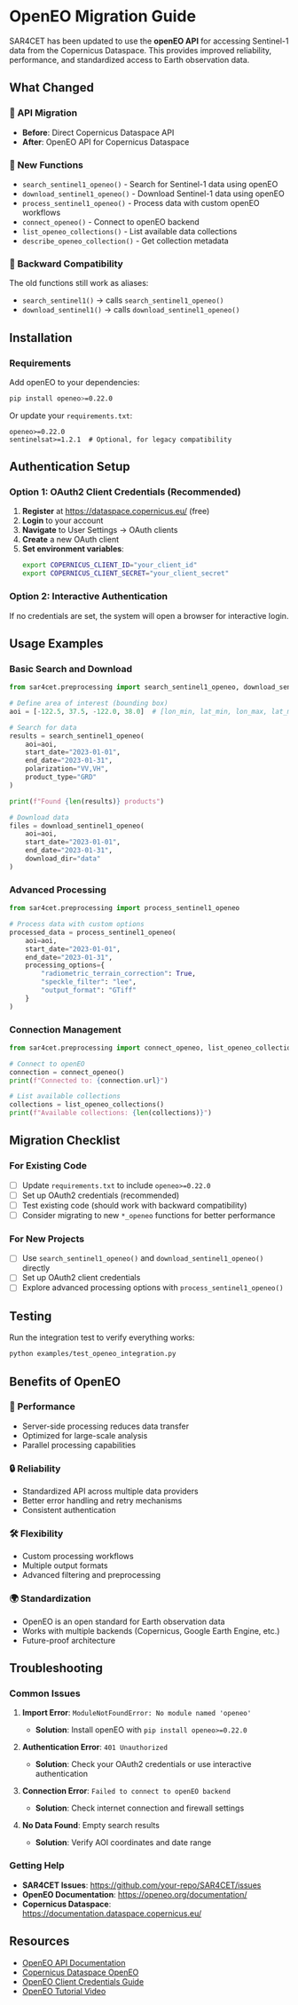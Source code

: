 # OpenEO Migration Guide

SAR4CET has been updated to use the **openEO API** for accessing Sentinel-1 data from the Copernicus Dataspace. This provides improved reliability, performance, and standardized access to Earth observation data.

## What Changed

### 🔄 API Migration
- **Before**: Direct Copernicus Dataspace API
- **After**: OpenEO API for Copernicus Dataspace

### 🔧 New Functions
- `search_sentinel1_openeo()` - Search for Sentinel-1 data using openEO
- `download_sentinel1_openeo()` - Download Sentinel-1 data using openEO
- `process_sentinel1_openeo()` - Process data with custom openEO workflows
- `connect_openeo()` - Connect to openEO backend
- `list_openeo_collections()` - List available data collections
- `describe_openeo_collection()` - Get collection metadata

### 🔄 Backward Compatibility
The old functions still work as aliases:
- `search_sentinel1()` → calls `search_sentinel1_openeo()`
- `download_sentinel1()` → calls `download_sentinel1_openeo()`

## Installation

### Requirements
Add openEO to your dependencies:

```bash
pip install openeo>=0.22.0
```

Or update your `requirements.txt`:
```
openeo>=0.22.0
sentinelsat>=1.2.1  # Optional, for legacy compatibility
```

## Authentication Setup

### Option 1: OAuth2 Client Credentials (Recommended)

1. **Register** at https://dataspace.copernicus.eu/ (free)
2. **Login** to your account
3. **Navigate** to User Settings → OAuth clients
4. **Create** a new OAuth client
5. **Set environment variables**:
   ```bash
   export COPERNICUS_CLIENT_ID="your_client_id"
   export COPERNICUS_CLIENT_SECRET="your_client_secret"
   ```

### Option 2: Interactive Authentication

If no credentials are set, the system will open a browser for interactive login.

## Usage Examples

### Basic Search and Download

```python
from sar4cet.preprocessing import search_sentinel1_openeo, download_sentinel1_openeo

# Define area of interest (bounding box)
aoi = [-122.5, 37.5, -122.0, 38.0]  # [lon_min, lat_min, lon_max, lat_max]

# Search for data
results = search_sentinel1_openeo(
    aoi=aoi,
    start_date="2023-01-01",
    end_date="2023-01-31",
    polarization="VV,VH",
    product_type="GRD"
)

print(f"Found {len(results)} products")

# Download data
files = download_sentinel1_openeo(
    aoi=aoi,
    start_date="2023-01-01",
    end_date="2023-01-31",
    download_dir="data"
)
```

### Advanced Processing

```python
from sar4cet.preprocessing import process_sentinel1_openeo

# Process data with custom options
processed_data = process_sentinel1_openeo(
    aoi=aoi,
    start_date="2023-01-01",
    end_date="2023-01-31",
    processing_options={
        "radiometric_terrain_correction": True,
        "speckle_filter": "lee",
        "output_format": "GTiff"
    }
)
```

### Connection Management

```python
from sar4cet.preprocessing import connect_openeo, list_openeo_collections

# Connect to openEO
connection = connect_openeo()
print(f"Connected to: {connection.url}")

# List available collections
collections = list_openeo_collections()
print(f"Available collections: {len(collections)}")
```

## Migration Checklist

### For Existing Code
- [ ] Update `requirements.txt` to include `openeo>=0.22.0`
- [ ] Set up OAuth2 credentials (recommended)
- [ ] Test existing code (should work with backward compatibility)
- [ ] Consider migrating to new `*_openeo` functions for better performance

### For New Projects
- [ ] Use `search_sentinel1_openeo()` and `download_sentinel1_openeo()` directly
- [ ] Set up OAuth2 client credentials
- [ ] Explore advanced processing options with `process_sentinel1_openeo()`

## Testing

Run the integration test to verify everything works:

```bash
python examples/test_openeo_integration.py
```

## Benefits of OpenEO

### 🚀 Performance
- Server-side processing reduces data transfer
- Optimized for large-scale analysis
- Parallel processing capabilities

### 🔒 Reliability
- Standardized API across multiple data providers
- Better error handling and retry mechanisms
- Consistent authentication

### 🛠️ Flexibility
- Custom processing workflows
- Multiple output formats
- Advanced filtering and preprocessing

### 🌍 Standardization
- OpenEO is an open standard for Earth observation data
- Works with multiple backends (Copernicus, Google Earth Engine, etc.)
- Future-proof architecture

## Troubleshooting

### Common Issues

1. **Import Error**: `ModuleNotFoundError: No module named 'openeo'`
   - **Solution**: Install openEO with `pip install openeo>=0.22.0`

2. **Authentication Error**: `401 Unauthorized`
   - **Solution**: Check your OAuth2 credentials or use interactive authentication

3. **Connection Error**: `Failed to connect to openEO backend`
   - **Solution**: Check internet connection and firewall settings

4. **No Data Found**: Empty search results
   - **Solution**: Verify AOI coordinates and date range

### Getting Help

- **SAR4CET Issues**: https://github.com/your-repo/SAR4CET/issues
- **OpenEO Documentation**: https://openeo.org/documentation/
- **Copernicus Dataspace**: https://documentation.dataspace.copernicus.eu/

## Resources

- [OpenEO API Documentation](https://openeo.org/documentation/)
- [Copernicus Dataspace OpenEO](https://documentation.dataspace.copernicus.eu/APIs/openEO/)
- [OpenEO Client Credentials Guide](https://documentation.dataspace.copernicus.eu/APIs/openEO/authentication/client_credentials.html)
- [OpenEO Tutorial Video](https://www.youtube.com/watch?v=UL6om8Jxh9w&t=146s&ab_channel=CopernicusDataSpaceEcosystem)
